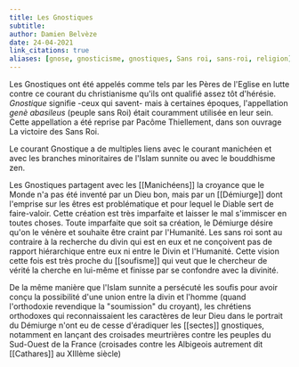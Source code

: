 ```yaml
---
title: Les Gnostiques
subtitle: 
author: Damien Belvèze
date: 24-04-2021
link_citations: true
aliases: [gnose, gnosticisme, gnostiques, Sans roi, sans-roi, religion]
---
```


Les Gnostiques ont été appelés comme tels par les Pères de l'Eglise en lutte contre ce courant du christianisme qu'ils ont qualifié assez tôt d'hérésie. *Gnostique* signifie -ceux qui savent- mais à certaines époques, l'appellation *genè abasileus* (peuple sans Roi) était couramment utilisée en leur sein. Cette appellation a été reprise par Pacôme Thiellement, dans son ouvrage La victoire des Sans Roi. 

Le courant Gnostique a de multiples liens avec le courant manichéen et avec les branches minoritaires de l'Islam sunnite ou avec le bouddhisme zen. 

Les Gnostiques partagent avec les [[Manichéens]] la croyance que le Monde n'a pas été inventé par un Dieu bon, mais par un [[Démiurge]] dont l'emprise sur les êtres est problématique et pour lequel le Diable sert de faire-valoir. 
Cette création est très imparfaite et laisser le mal s'immiscer en toutes choses. Toute imparfaite que soit sa création, le Démiurge désire qu'on le vénère et souhaite être craint par l'Humanité.
Les sans roi sont au contraire à la recherche du divin qui est en eux et ne conçoivent pas de rapport hiérarchique entre eux ni entre le Divin et l'Humanité. Cette vision cette fois est très proche du [[soufisme]] qui veut que le chercheur de vérité la cherche en lui-même et finisse par se confondre avec la divinité. 

De la même manière que l'Islam sunnite a persécuté les soufis pour avoir conçu la possibilité d'une union entre la divin et l'homme (quand l'orthodoxie revendique la "soumission" du croyant), les chrétiens orthodoxes qui reconnaissaient les caractères de leur Dieu dans le portrait du Démiurge n'ont eu de cesse d'éradiquer les [[sectes]] gnostiques, notamment en lançant des croisades meurtrières contre les peuples du Sud-Ouest de la France (croisades contre les Albigeois autrement dit [[Cathares]] au XIIIème siècle)
